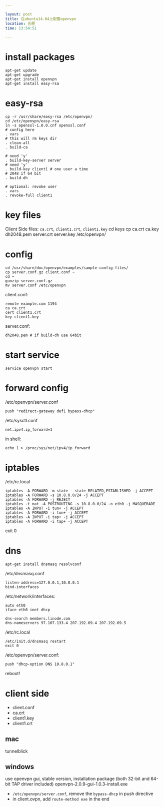 ```yaml
---

layout: post
title: 在ubuntu14.04上配置openvpn
location: 合肥
time: 13:54:51

---
```


# install packages

    apt-get update
    apt-get upgrade
    apt-get install openvpn
    apt-get install easy-rsa

# easy-rsa

    cp -r /usr/share/easy-rsa /etc/openvpn/
    cd /etc/openvpn/easy-rsa
    ln -s openssl-1.0.0.cnf openssl.conf
    # config here
    . vars
    # this will rm keys dir
    . clean-all
    . build-ca

    # need 'y'
    . build-key-server server
    # need 'y'
    . build-key client1 # one user a time
    # 2048 if 64 bit
    . build-dh

    # optional: revoke user
    . vars
    . revoke-full client1

# key files

Client Side files: `ca.crt`, `client1.crt`, `client1.key`
    cd keys
    cp ca.crt ca.key dh2048.pem server.crt server.key /etc/openvpn/

# config

    cd /usr/share/doc/openvpn/examples/sample-config-files/
    cp server.conf.gz client.conf ~
    cd ~
    gunzip server.conf.gz
    mv server.conf /etc/openvpn

client.conf:

    remote example.com 1194
    ca ca.crt
    cert client1.crt
    key client1.key

server.conf:

    dh2048.pem # if build-dh use 64bit

# start service

    service openvpn start

# forward config

/etc/openvpn/server.conf

    push "redirect-gateway def1 bypass-dhcp"

/etc/sysctl.conf

    net.ipv4.ip_forward=1

in shell:

    echo 1 > /proc/sys/net/ipv4/ip_forward

# iptables

/etc/rc.local

    iptables -A FORWARD -m state --state RELATED,ESTABLISHED -j ACCEPT
    iptables -A FORWARD -s 10.8.0.0/24 -j ACCEPT
    iptables -A FORWARD -j REJECT
    iptables -t nat -A POSTROUTING -s 10.8.0.0/24 -o eth0 -j MASQUERADE
    iptables -A INPUT -i tun+ -j ACCEPT
    iptables -A FORWARD -i tun+ -j ACCEPT
    iptables -A INPUT -i tap+ -j ACCEPT
    iptables -A FORWARD -i tap+ -j ACCEPT

  exit 0

# dns

    apt-get install dnsmasq resolvconf

/etc/dnsmasq.conf

    listen-address=127.0.0.1,10.8.0.1
    bind-interfaces

/etc/network/interfaces:

    auto eth0
    iface eth0 inet dhcp

    dns-search members.linode.com
    dns-nameservers 97.107.133.4 207.192.69.4 207.192.69.5

/etc/rc.local

    /etc/init.d/dnsmasq restart
    exit 0

/etc/openvpn/server.conf:

    push "dhcp-option DNS 10.8.0.1"

reboot!


# client side
* client.conf
* ca.crt
* client1.key
* client1.crt

## mac
tunnelblick

## windows
use openvpn gui, stable version, installation package
(both 32-bit and 64-bit TAP driver included)
openvpn-2.0.9-gui-1.0.3-install.exe

* `/etc/openvpn/server.conf`, remove the `bypass-dhcp` in push directive
* in client.ovpn, add `route-method exe` in the end
